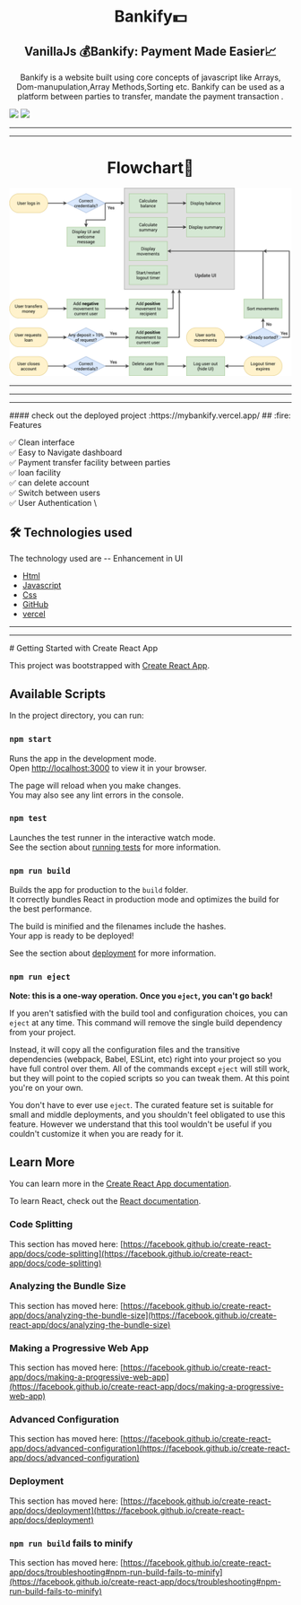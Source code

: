 <h1 align="center">
Bankify💵 
</h1>

<h2 align="center">
  VanillaJs 💰Bankify: Payment Made Easier📈 
</h2>

<p align="center">
Bankify is a website built using core concepts of javascript like Arrays, Dom-manupulation,Array Methods,Sorting etc. 
Bankify can be used as a platform between parties to transfer, mandate the payment transaction . 
</p>


<img src="/">
<img src="/ss.jpg">
<hr/>
<hr />

<h1 align="center">
Flowchart🎯 
</h1>
<img src="/Bankify-flowchart.png">

<hr>
<hr>
<hr>
#### check out the deployed project :https://mybankify.vercel.app/
## :fire: Features

:white_check_mark: Clean interface  \
:white_check_mark: Easy to Navigate dashboard \
:white_check_mark: Payment transfer facility between parties \
:white_check_mark: loan facility \
:white_check_mark: can delete account  \
:white_check_mark: Switch between users \
:white_check_mark: User Authentication \

## 🛠️ Technologies used 
The technology used are
-- Enhancement in UI
- [Html](https://www.w3schools.com/html/)
- [Javascript](https://developer.mozilla.org/en-US/docs/Web/JavaScript)
- [Css](https://www.w3schools.com/css/)
- [GitHub](https://github.com)
- [vercel](https://vercel.com)


<hr />
<hr/>
# Getting Started with Create React App

This project was bootstrapped with [Create React App](https://github.com/facebook/create-react-app).

## Available Scripts

In the project directory, you can run:

### `npm start`

Runs the app in the development mode.\
Open [http://localhost:3000](http://localhost:3000) to view it in your browser.

The page will reload when you make changes.\
You may also see any lint errors in the console.

### `npm test`

Launches the test runner in the interactive watch mode.\
See the section about [running tests](https://facebook.github.io/create-react-app/docs/running-tests) for more information.

### `npm run build`

Builds the app for production to the `build` folder.\
It correctly bundles React in production mode and optimizes the build for the best performance.

The build is minified and the filenames include the hashes.\
Your app is ready to be deployed!

See the section about [deployment](https://facebook.github.io/create-react-app/docs/deployment) for more information.

### `npm run eject`

**Note: this is a one-way operation. Once you `eject`, you can't go back!**

If you aren't satisfied with the build tool and configuration choices, you can `eject` at any time. This command will remove the single build dependency from your project.

Instead, it will copy all the configuration files and the transitive dependencies (webpack, Babel, ESLint, etc) right into your project so you have full control over them. All of the commands except `eject` will still work, but they will point to the copied scripts so you can tweak them. At this point you're on your own.

You don't have to ever use `eject`. The curated feature set is suitable for small and middle deployments, and you shouldn't feel obligated to use this feature. However we understand that this tool wouldn't be useful if you couldn't customize it when you are ready for it.

## Learn More

You can learn more in the [Create React App documentation](https://facebook.github.io/create-react-app/docs/getting-started).

To learn React, check out the [React documentation](https://reactjs.org/).

### Code Splitting

This section has moved here: [https://facebook.github.io/create-react-app/docs/code-splitting](https://facebook.github.io/create-react-app/docs/code-splitting)

### Analyzing the Bundle Size

This section has moved here: [https://facebook.github.io/create-react-app/docs/analyzing-the-bundle-size](https://facebook.github.io/create-react-app/docs/analyzing-the-bundle-size)

### Making a Progressive Web App

This section has moved here: [https://facebook.github.io/create-react-app/docs/making-a-progressive-web-app](https://facebook.github.io/create-react-app/docs/making-a-progressive-web-app)

### Advanced Configuration

This section has moved here: [https://facebook.github.io/create-react-app/docs/advanced-configuration](https://facebook.github.io/create-react-app/docs/advanced-configuration)

### Deployment

This section has moved here: [https://facebook.github.io/create-react-app/docs/deployment](https://facebook.github.io/create-react-app/docs/deployment)

### `npm run build` fails to minify

This section has moved here: [https://facebook.github.io/create-react-app/docs/troubleshooting#npm-run-build-fails-to-minify](https://facebook.github.io/create-react-app/docs/troubleshooting#npm-run-build-fails-to-minify)
